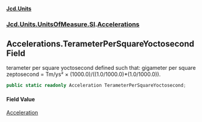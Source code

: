 #### [Jcd.Units](index.md 'index')

### [Jcd.Units.UnitsOfMeasure.SI](Jcd.Units.UnitsOfMeasure.SI.md 'Jcd.Units.UnitsOfMeasure.SI').[Accelerations](Accelerations.md 'Jcd.Units.UnitsOfMeasure.SI.Accelerations')

## Accelerations.TerameterPerSquareYoctosecond Field

terameter per square yoctosecond defined such that: gigameter per square zeptosecond = Tm/ys² ×
(1000.0)/((1.0/1000.0)*(1.0/1000.0)).

```csharp
public static readonly Acceleration TerameterPerSquareYoctosecond;
```

#### Field Value

[Acceleration](Acceleration.md 'Jcd.Units.UnitTypes.Acceleration')